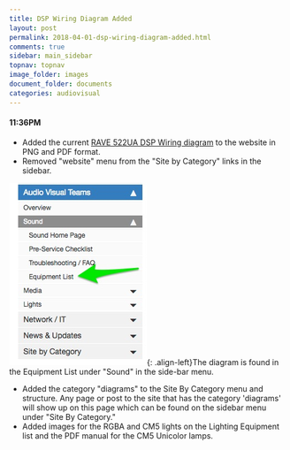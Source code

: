 ```yaml
---
title: DSP Wiring Diagram Added
layout: post
permalink: 2018-04-01-dsp-wiring-diagram-added.html
comments: true
sidebar: main_sidebar
topnav: topnav
image_folder: images
document_folder: documents
categories: audiovisual
---
```


#### 11:36PM

- Added the current [RAVE 522UA DSP Wiring diagram](RAVE522UA.html) to the website in PNG and PDF format.
- Removed "website" menu from the "Site by Category" links in the sidebar.  

![Figure 1](images/QSC_Rave_522ua_Digital_Signal_Processor___New_Valley_Church_Docs.jpg){: .align-left}The diagram is found in the Equipment List under "Sound" in the side-bar menu.



- Added the category "diagrams" to the Site By Category menu and structure.  Any page or post to the site that has the category 'diagrams' will show up on this page which can be found on the sidebar menu under "Site By Category."
- Added images for the RGBA and CM5 lights on the Lighting Equipment list and the PDF manual for the CM5 Unicolor lamps.